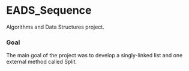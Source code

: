 # EADS_Sequence
Algorithms and Data Structures project. 
### Goal
The main goal of the project was to develop a singly-linked list and one external method called Split.
